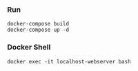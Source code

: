 ### Run

````
docker-compose build
docker-compose up -d
````

### Docker Shell

````
docker exec -it localhost-webserver bash
````
